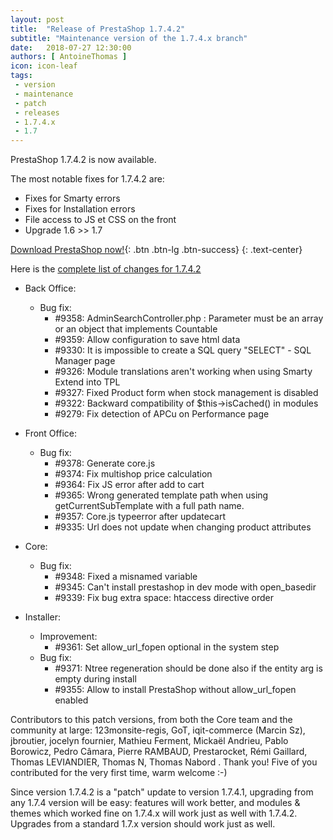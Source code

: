 ```yaml
---
layout: post
title:  "Release of PrestaShop 1.7.4.2"
subtitle: "Maintenance version of the 1.7.4.x branch"
date:   2018-07-27 12:30:00
authors: [ AntoineThomas ]
icon: icon-leaf
tags:
 - version
 - maintenance
 - patch
 - releases
 - 1.7.4.x
 - 1.7
---
```


PrestaShop 1.7.4.2 is now available.

The most notable fixes for 1.7.4.2 are:

* Fixes for Smarty errors
* Fixes for Installation errors
* File access to JS et CSS on the front
* Upgrade 1.6 >> 1.7


[Download PrestaShop now!](https://www.prestashop.com/en/download){: .btn .btn-lg .btn-success}
{: .text-center}

Here is the [complete list of changes for 1.7.4.2](https://github.com/PrestaShop/PrestaShop/milestone/46)

- Back Office:
  - Bug fix:
    - #9358: AdminSearchController.php : Parameter must be an array or an object that implements Countable
    - #9359: Allow configuration to save html data
    - #9330: It is impossible to create a SQL query "SELECT"  - SQL Manager page
    - #9326: Module translations aren't working when using Smarty Extend into TPL
    - #9327: Fixed Product form when stock management is disabled
    - #9322: Backward compatibility of  $this->isCached() in modules
    - #9279: Fix detection of APCu on Performance page

- Front Office:
  - Bug fix:
    - #9378: Generate core.js
    - #9374: Fix multishop price calculation
    - #9364: Fix JS error after add to cart
    - #9365: Wrong generated template path when using getCurrentSubTemplate with a full path name.
    - #9357: Core.js typeerror after updatecart
    - #9335: Url does not update when changing product attributes 

- Core:
  - Bug fix:
    - #9348: Fixed a misnamed variable
    - #9345: Can't install prestashop in dev mode with open_basedir
    - #9339: Fix bug extra space: htaccess directive order

- Installer:
  - Improvement:
    - #9361: Set allow_url_fopen optional in the system step
  - Bug fix:
    - #9371: Ntree regeneration should be done also if the entity arg is empty during install
    - #9355: Allow to install PrestaShop without allow_url_fopen enabled


Contributors to this patch versions, from both the Core team and the community at large: 123monsite-regis, GoT, iqit-commerce (Marcin Sz), jbroutier, jocelyn fournier, Mathieu Ferment, Mickaël Andrieu, Pablo Borowicz, Pedro Câmara, Pierre RAMBAUD, Prestarocket, Rémi Gaillard, Thomas LEVIANDIER, Thomas N, Thomas Nabord . Thank you! Five of you contributed for the very first time, warm welcome :-)

Since version 1.7.4.2 is a "patch" update to version 1.7.4.1, upgrading from any 1.7.4 version will be easy: features will work better, and modules & themes which worked fine on 1.7.4.x will work just as well with 1.7.4.2.<br/>
Upgrades from a standard 1.7.x version should work just as well.
